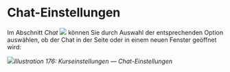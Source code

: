 
# Chat-Einstellungen

Im Abschnitt _Chat_ ![](../../.gitbook/assets/graphics326.png) können Sie durch Auswahl der entsprechenden Option auswählen, ob der Chat in der Seite oder in einem neuen Fenster geöffnet wird:

![](../../.gitbook/assets/images245.png)_Illustration 176: Kurseinstellungen — Chat-Einstellungen_